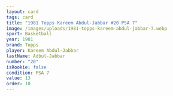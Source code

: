 ```yaml
---
layout: card
tags: card
title: "1981 Topps Kareem Abdul-Jabbar #20 PSA 7"
image: /images/uploads/1981-topps-kareem-abdul-jabbar-7.webp
sport: Basketball
year: 1981
brand: Topps
player: Kareem Abdul-Jabbar
lastName: Adbul-Jabbar
number: "20"
isRookie: false
condition: PSA 7
value: 13
order: 10
---
```

